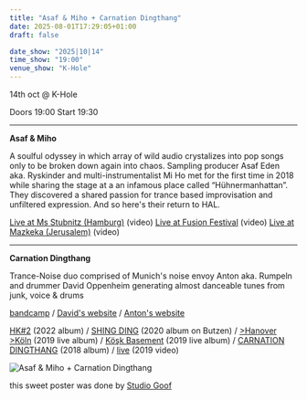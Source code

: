 ```yaml
---
title: "Asaf & Miho + Carnation Dingthang"
date: 2025-08-01T17:29:05+01:00
draft: false

date_show: "2025|10|14"
time_show: "19:00"
venue_show: "K-Hole"
---
```


14th oct @ K-Hole

Doors 19:00
Start 19:30

---

**Asaf & Miho**

A soulful odyssey in which array of wild audio crystalizes into pop songs only to be broken down again into chaos. Sampling producer Asaf Eden aka. Ryskinder and multi-instrumentalist Mi Ho met for the first time in 2018 while sharing the stage at a an infamous place called “Hühnermanhattan”. They discovered a shared passion for trance based improvisation and unfiltered expression. And so here's their return to HAL.

[Live at Ms Stubnitz (Hamburg)](https://youtu.be/e2SNBSSeQXo) (video)
[Live at Fusion Festival](https://www.youtube.com/watch?v=jvgFTlNWaTc) (video)
[Live at Mazkeka (Jerusalem)](https://www.youtube.com/watch?v=ZN9GYdZE-x8&t=26s) (video)

---

**Carnation Dingthang**

Trance-Noise duo comprised of Munich's noise envoy Anton aka. Rumpeln and drummer David Oppenheim generating almost danceable tunes from junk, voice & drums

[bandcamp](https://carnationdingthang.bandcamp.com/)
/ [David's website](https://www.day-dream.com)
/ [Anton's website](https://www.rumpeln.de)

[HK#2](https://hobbykeller.bandcamp.com/album/carnation-dingthang-hk-2) (2022 album)
/ [SHING DING](https://butzenrecords.bandcamp.com/album/bu008-carnation-dingthang-shing-ding) (2020 album on Butzen)
/ [>Hanover >Köln](https://hcbrecords.bandcamp.com/album/hanover-k-ln) (2019 live album)
/ [Köşk Basement](https://hcbrecords.bandcamp.com/album/ko-s-k-basement) (2019 live album)
/ [CARNATION DINGTHANG](https://hcbrecords.bandcamp.com/album/carnation-dingthang) (2018 album)
/ [live](https://youtu.be/wrHuyU4wvhc) (2019 video)

![Asaf & Miho + Carnation Dingthang](../../posters/2025-10-14.jpg)

this sweet poster was done by [Studio Goof](https://www.studio-goof.com/)
